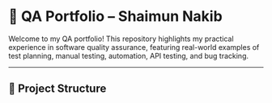 # 🧪 QA Portfolio – Shaimun Nakib

Welcome to my QA portfolio! This repository highlights my practical experience in software quality assurance, featuring real-world examples of test planning, manual testing, automation, API testing, and bug tracking.

---

## 📂 Project Structure

